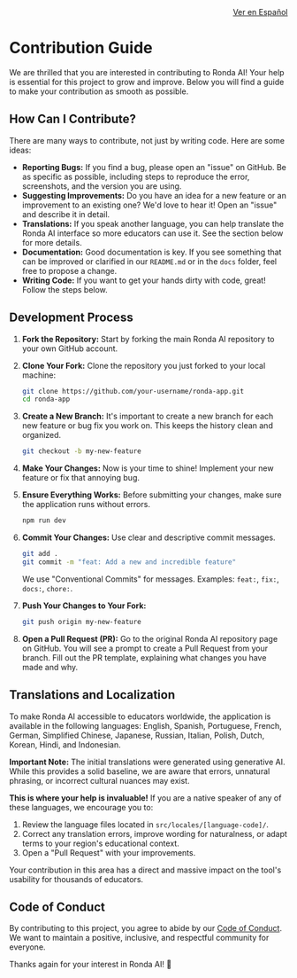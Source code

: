 <div align="right">
  <a href="CONTRIBUTING.es.md">Ver en Español</a>
</div>

# Contribution Guide

We are thrilled that you are interested in contributing to Ronda AI! Your help is essential for this project to grow and improve. Below you will find a guide to make your contribution as smooth as possible.

## How Can I Contribute?

There are many ways to contribute, not just by writing code. Here are some ideas:

*   **Reporting Bugs:** If you find a bug, please open an "issue" on GitHub. Be as specific as possible, including steps to reproduce the error, screenshots, and the version you are using.
*   **Suggesting Improvements:** Do you have an idea for a new feature or an improvement to an existing one? We'd love to hear it! Open an "issue" and describe it in detail.
*   **Translations:** If you speak another language, you can help translate the Ronda AI interface so more educators can use it. See the section below for more details.
*   **Documentation:** Good documentation is key. If you see something that can be improved or clarified in our `README.md` or in the `docs` folder, feel free to propose a change.
*   **Writing Code:** If you want to get your hands dirty with code, great! Follow the steps below.

## Development Process

1.  **Fork the Repository:** Start by forking the main Ronda AI repository to your own GitHub account.

2.  **Clone Your Fork:** Clone the repository you just forked to your local machine:
    ```bash
    git clone https://github.com/your-username/ronda-app.git
    cd ronda-app
    ```

3.  **Create a New Branch:** It's important to create a new branch for each new feature or bug fix you work on. This keeps the history clean and organized.
    ```bash
    git checkout -b my-new-feature
    ```

4.  **Make Your Changes:** Now is your time to shine! Implement your new feature or fix that annoying bug.

5.  **Ensure Everything Works:** Before submitting your changes, make sure the application runs without errors.
    ```bash
    npm run dev
    ```

6.  **Commit Your Changes:** Use clear and descriptive commit messages.
    ```bash
    git add .
    git commit -m "feat: Add a new and incredible feature"
    ```
    We use "Conventional Commits" for messages. Examples: `feat:`, `fix:`, `docs:`, `chore:`.

7.  **Push Your Changes to Your Fork:**
    ```bash
    git push origin my-new-feature
    ```

8.  **Open a Pull Request (PR):** Go to the original Ronda AI repository page on GitHub. You will see a prompt to create a Pull Request from your branch. Fill out the PR template, explaining what changes you have made and why.

## Translations and Localization

To make Ronda AI accessible to educators worldwide, the application is available in the following languages: English, Spanish, Portuguese, French, German, Simplified Chinese, Japanese, Russian, Italian, Polish, Dutch, Korean, Hindi, and Indonesian.

**Important Note:** The initial translations were generated using generative AI. While this provides a solid baseline, we are aware that errors, unnatural phrasing, or incorrect cultural nuances may exist.

**This is where your help is invaluable!** If you are a native speaker of any of these languages, we encourage you to:
1.  Review the language files located in `src/locales/[language-code]/`.
2.  Correct any translation errors, improve wording for naturalness, or adapt terms to your region's educational context.
3.  Open a "Pull Request" with your improvements.

Your contribution in this area has a direct and massive impact on the tool's usability for thousands of educators.

## Code of Conduct

By contributing to this project, you agree to abide by our [Code of Conduct](./CODE_OF_CONDUCT.md). We want to maintain a positive, inclusive, and respectful community for everyone.

Thanks again for your interest in Ronda AI! 🚀
